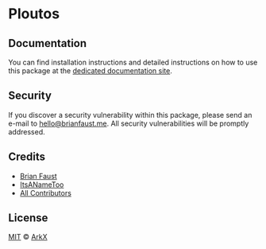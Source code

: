 # Ploutos

## Documentation

You can find installation instructions and detailed instructions on how to use this package at the [dedicated documentation site](https://docs.arkx.io/applications/ploutos.html).

## Security

If you discover a security vulnerability within this package, please send an e-mail to hello@brianfaust.me. All security vulnerabilities will be promptly addressed.

## Credits

- [Brian Faust](https://github.com/faustbrian)
- [ItsANameToo](https://github.com/ItsANameToo)
- [All Contributors](../../../../contributors)

## License

[MIT](LICENSE) © [ArkX](https://arkx.io)
